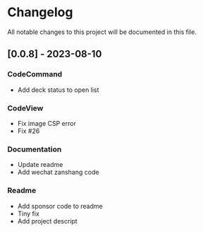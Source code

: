 # Changelog

All notable changes to this project will be documented in this file.

## [0.0.8] - 2023-08-10

### CodeCommand

- Add deck status to open list

### CodeView

- Fix image CSP error
- Fix #26

### Documentation

- Update readme
- Add wechat zanshang code

### Readme

- Add sponsor code to readme
- Tiny fix
- Add project descript

<!-- generated by git-cliff -->
